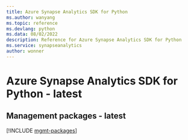 ```yaml
---
title: Azure Synapse Analytics SDK for Python
ms.author: wanyang
ms.topic: reference
ms.devlang: python
ms.data: 08/02/2022
description: Reference for Azure Synapse Analytics SDK for Python
ms.service: synapseanalytics
author: wonner
---
```

# Azure Synapse Analytics SDK for Python - latest

## Management packages - latest
[!INCLUDE [mgmt-packages](synapse-analytics-mgmt-index.md)]